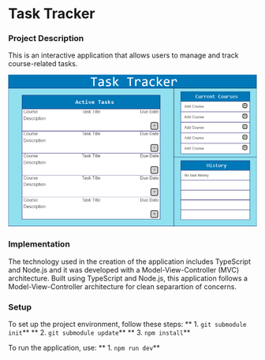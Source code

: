 # Task Tracker

### Project Description
This is an interactive application that allows users to manage and track course-related tasks.

![Task Tracker Image](imgs/TaskTracker.png)

### Implementation
The technology used in the creation of the application includes TypeScript and Node.js and it was developed with a Model-View-Controller (MVC) architecture.
Built using TypeScript and Node.js, this application follows a Model-View-Controller architecture for clean separartion of concerns.

### Setup
To set up the project environment, follow these steps:
** 1. ```git submodule init```**
** 2. ```git submodule update```**
** 3. ```npm install```**

To run the application, use:
** 1. ```npm run dev```**

